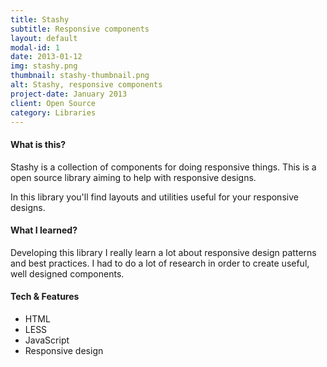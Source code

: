 ```yaml
---
title: Stashy
subtitle: Responsive components
layout: default
modal-id: 1
date: 2013-01-12
img: stashy.png
thumbnail: stashy-thumbnail.png
alt: Stashy, responsive components
project-date: January 2013
client: Open Source
category: Libraries
---
```


#### What is this?
Stashy is a collection of components for doing responsive things. This is a open source library aiming to help with responsive designs.

In this library you'll find layouts and utilities useful for your responsive designs.

#### What I learned?
Developing this library I really learn a lot about responsive design patterns and best practices. I had to do a lot of research in order to create useful, well designed components.

#### Tech & Features
- HTML
- LESS
- JavaScript
- Responsive design